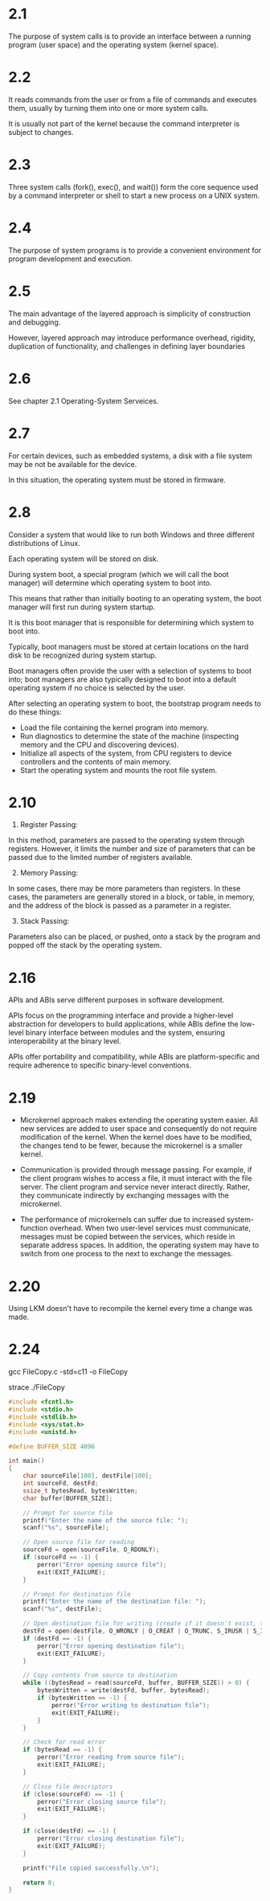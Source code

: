 # 2.1

The purpose of system calls is to provide an interface between a running program (user space) and the operating system (kernel space). 

# 2.2

It reads commands from the user or from a file of commands and executes them, usually by turning them into one or more system calls. 

It is usually not part of the kernel because the command interpreter is subject to changes.

# 2.3

Three system calls (fork(), exec(), and wait()) form the core sequence used by a command interpreter or shell to start a new process on a UNIX system. 

# 2.4

The purpose of system programs is to provide a convenient environment for program development and execution.

# 2.5

The main advantage of the layered approach is simplicity of construction and debugging. 

However, layered approach may introduce performance overhead, rigidity, duplication of functionality, and challenges in defining layer boundaries

# 2.6

See chapter 2.1 Operating-System Serveices.

# 2.7 

For certain devices, such as embedded systems, a disk with a file system may be not be available for the device. 

In this situation, the operating system must be stored in firmware.

# 2.8

Consider a system that would like to run both Windows and three different distributions of Linux.

Each operating system will be stored on disk. 

During system boot, a special program (which we will call the boot manager) will determine which operating system to boot into. 

This means that rather than initially booting to an operating system, the boot manager will first run during system startup. 

It is this boot manager that is responsible for determining which system to boot into. 

Typically, boot managers must be stored at certain locations on the hard disk to be recognized during system startup. 

Boot managers often provide the user with a selection of systems to boot into; boot managers are also typically designed to boot
into a default operating system if no choice is selected by the user.

After selecting an operating system to boot, the bootstrap program needs to do these things:

- Load the file containing the kernel program into memory.
- Run diagnostics to determine the state of the machine (inspecting memory and the CPU and discovering devices).
-  Initialize all aspects of the system, from CPU registers to device controllers and the contents of main memory.
- Start the operating system and mounts the root file system.

# 2.10

1. Register Passing:

In this method, parameters are passed to the operating system through registers. However, it limits the number and size of parameters that can be passed due to the limited number of registers available.

2. Memory Passing:

In some cases, there may be more parameters than registers. In these cases, the parameters are generally stored in a block, or table, in memory, and the address of the block is passed as a parameter in a register.

3. Stack Passing:

Parameters also can be placed, or pushed, onto a stack by the program and popped off the stack by the operating system.

# 2.16

APIs and ABIs serve different purposes in software development. 

APIs focus on the programming interface and provide a higher-level abstraction for developers to build applications, while ABIs define the low-level binary interface between modules and the system, ensuring interoperability at the binary level. 

APIs offer portability and compatibility, while ABIs are platform-specific and require adherence to specific binary-level conventions.

# 2.19

- Microkernel approach makes extending the operating system easier. All new services are added to user space and consequently do not require modification of the kernel. When the kernel does have to be modified, the changes tend to be fewer, because the microkernel is a smaller kernel.

- Communication is provided through message passing. For example, if the client program wishes to access a file, it must interact with the file server. The client program and service never interact directly. Rather, they communicate indirectly by exchanging messages with the microkernel.

- The performance of microkernels can suffer due to increased system-function overhead. When two user-level services must communicate, messages must be copied between the services, which reside in separate address spaces. In addition, the operating system may have to switch from one process to the next to exchange the messages.

# 2.20

Using LKM doesn't have to recompile the kernel every time a change was made.

# 2.24 

gcc FileCopy.c -std=c11 -o FileCopy

strace ./FileCopy

```c
#include <fcntl.h>
#include <stdio.h>
#include <stdlib.h>
#include <sys/stat.h>
#include <unistd.h>

#define BUFFER_SIZE 4096

int main()
{
    char sourceFile[100], destFile[100];
    int sourceFd, destFd;
    ssize_t bytesRead, bytesWritten;
    char buffer[BUFFER_SIZE];

    // Prompt for source file
    printf("Enter the name of the source file: ");
    scanf("%s", sourceFile);

    // Open source file for reading
    sourceFd = open(sourceFile, O_RDONLY);
    if (sourceFd == -1) {
        perror("Error opening source file");
        exit(EXIT_FAILURE);
    }

    // Prompt for destination file
    printf("Enter the name of the destination file: ");
    scanf("%s", destFile);

    // Open destination file for writing (create if it doesn't exist, truncate if it does)
    destFd = open(destFile, O_WRONLY | O_CREAT | O_TRUNC, S_IRUSR | S_IWUSR | S_IRGRP | S_IWGRP | S_IROTH);
    if (destFd == -1) {
        perror("Error opening destination file");
        exit(EXIT_FAILURE);
    }

    // Copy contents from source to destination
    while ((bytesRead = read(sourceFd, buffer, BUFFER_SIZE)) > 0) {
        bytesWritten = write(destFd, buffer, bytesRead);
        if (bytesWritten == -1) {
            perror("Error writing to destination file");
            exit(EXIT_FAILURE);
        }
    }

    // Check for read error
    if (bytesRead == -1) {
        perror("Error reading from source file");
        exit(EXIT_FAILURE);
    }

    // Close file descriptors
    if (close(sourceFd) == -1) {
        perror("Error closing source file");
        exit(EXIT_FAILURE);
    }

    if (close(destFd) == -1) {
        perror("Error closing destination file");
        exit(EXIT_FAILURE);
    }

    printf("File copied successfully.\n");

    return 0;
}
```
